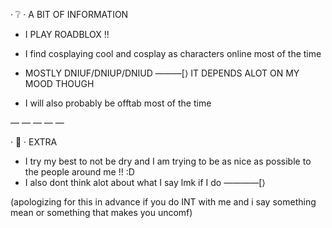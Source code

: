 · ❔ · A BIT OF INFORMATION 

- I PLAY ROADBLOX !!

- I find cosplaying cool and cosplay as characters online most of the time

- MOSTLY DNIUF/DNIUP/DNIUD ———[⟩
IT DEPENDS ALOT ON MY MOOD THOUGH 

- I will also probably be offtab most of the time

— — — — —


· 💭 · EXTRA

- I try my best to not be dry and I am trying to be as nice as possible to the people around me !! :D
- I also dont think alot about what I say  lmk if I do  ————[⟩

(apologizing for this in advance 
if you do INT with me and i say something mean or something that makes you uncomf)
